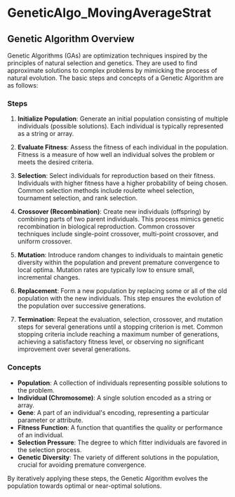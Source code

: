 # GeneticAlgo_MovingAverageStrat

## Genetic Algorithm Overview

Genetic Algorithms (GAs) are optimization techniques inspired by the principles of natural selection and genetics. They are used to find approximate solutions to complex problems by mimicking the process of natural evolution. The basic steps and concepts of a Genetic Algorithm are as follows:

### Steps

1. **Initialize Population**: Generate an initial population consisting of multiple individuals (possible solutions). Each individual is typically represented as a string or array.

2. **Evaluate Fitness**: Assess the fitness of each individual in the population. Fitness is a measure of how well an individual solves the problem or meets the desired criteria.

3. **Selection**: Select individuals for reproduction based on their fitness. Individuals with higher fitness have a higher probability of being chosen. Common selection methods include roulette wheel selection, tournament selection, and rank selection.

4. **Crossover (Recombination)**: Create new individuals (offspring) by combining parts of two parent individuals. This process mimics genetic recombination in biological reproduction. Common crossover techniques include single-point crossover, multi-point crossover, and uniform crossover.

5. **Mutation**: Introduce random changes to individuals to maintain genetic diversity within the population and prevent premature convergence to local optima. Mutation rates are typically low to ensure small, incremental changes.

6. **Replacement**: Form a new population by replacing some or all of the old population with the new individuals. This step ensures the evolution of the population over successive generations.

7. **Termination**: Repeat the evaluation, selection, crossover, and mutation steps for several generations until a stopping criterion is met. Common stopping criteria include reaching a maximum number of generations, achieving a satisfactory fitness level, or observing no significant improvement over several generations.

### Concepts

- **Population**: A collection of individuals representing possible solutions to the problem.
- **Individual (Chromosome)**: A single solution encoded as a string or array.
- **Gene**: A part of an individual's encoding, representing a particular parameter or attribute.
- **Fitness Function**: A function that quantifies the quality or performance of an individual.
- **Selection Pressure**: The degree to which fitter individuals are favored in the selection process.
- **Genetic Diversity**: The variety of different solutions in the population, crucial for avoiding premature convergence.

By iteratively applying these steps, the Genetic Algorithm evolves the population towards optimal or near-optimal solutions.
